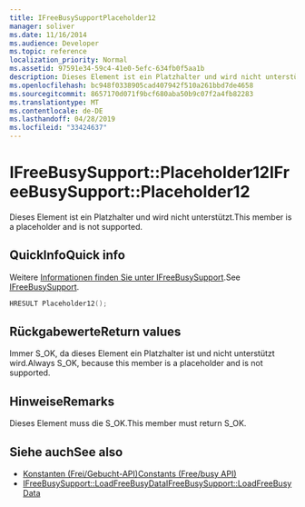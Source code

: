 ```yaml
---
title: IFreeBusySupportPlaceholder12
manager: soliver
ms.date: 11/16/2014
ms.audience: Developer
ms.topic: reference
localization_priority: Normal
ms.assetid: 97591e34-59c4-41e0-5efc-634fb0f5aa1b
description: Dieses Element ist ein Platzhalter und wird nicht unterstützt.
ms.openlocfilehash: bc948f0338905cad407942f510a261bbd7de4658
ms.sourcegitcommit: 8657170d071f9bcf680aba50b9c07f2a4fb82283
ms.translationtype: MT
ms.contentlocale: de-DE
ms.lasthandoff: 04/28/2019
ms.locfileid: "33424637"
---
```

# <a name="ifreebusysupportplaceholder12"></a><span data-ttu-id="45e58-103">IFreeBusySupport::Placeholder12</span><span class="sxs-lookup"><span data-stu-id="45e58-103">IFreeBusySupport::Placeholder12</span></span>

<span data-ttu-id="45e58-104">Dieses Element ist ein Platzhalter und wird nicht unterstützt.</span><span class="sxs-lookup"><span data-stu-id="45e58-104">This member is a placeholder and is not supported.</span></span>
  
## <a name="quick-info"></a><span data-ttu-id="45e58-105">QuickInfo</span><span class="sxs-lookup"><span data-stu-id="45e58-105">Quick info</span></span>

<span data-ttu-id="45e58-106">Weitere [Informationen finden Sie unter IFreeBusySupport](ifreebusysupport.md).</span><span class="sxs-lookup"><span data-stu-id="45e58-106">See [IFreeBusySupport](ifreebusysupport.md).</span></span>
  
```cpp
HRESULT Placeholder12();
```

## <a name="return-values"></a><span data-ttu-id="45e58-107">Rückgabewerte</span><span class="sxs-lookup"><span data-stu-id="45e58-107">Return values</span></span>

<span data-ttu-id="45e58-108">Immer S_OK, da dieses Element ein Platzhalter ist und nicht unterstützt wird.</span><span class="sxs-lookup"><span data-stu-id="45e58-108">Always S_OK, because this member is a placeholder and is not supported.</span></span>
  
## <a name="remarks"></a><span data-ttu-id="45e58-109">Hinweise</span><span class="sxs-lookup"><span data-stu-id="45e58-109">Remarks</span></span>

<span data-ttu-id="45e58-110">Dieses Element muss die S_OK.</span><span class="sxs-lookup"><span data-stu-id="45e58-110">This member must return S_OK.</span></span>
  
## <a name="see-also"></a><span data-ttu-id="45e58-111">Siehe auch</span><span class="sxs-lookup"><span data-stu-id="45e58-111">See also</span></span>

- [<span data-ttu-id="45e58-112">Konstanten (Frei/Gebucht-API)</span><span class="sxs-lookup"><span data-stu-id="45e58-112">Constants (Free/busy API)</span></span>](constants-free-busy-api.md)
- [<span data-ttu-id="45e58-113">IFreeBusySupport::LoadFreeBusyData</span><span class="sxs-lookup"><span data-stu-id="45e58-113">IFreeBusySupport::LoadFreeBusyData</span></span>](ifreebusysupport-loadfreebusydata.md)

